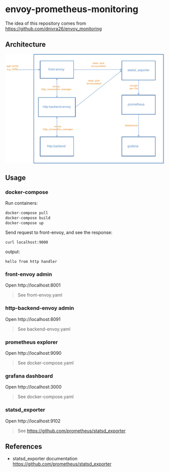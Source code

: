 # envoy-prometheus-monitoring

The idea of this repository comes from https://github.com/dnivra26/envoy_monitoring

## Architecture

![](./envoy-prometheus-monitoring.jpg)

## Usage

### docker-compose

Run containers:

```
docker-compose pull
docker-compose build
docker-compose up
```

Send request to front-envoy, and see the response:

```
curl localhost:9000
```

output:

```
hello from http handler
```

### front-envoy admin

Open http://localhost:8001

> See front-envoy.yaml

### http-backend-envoy admin

Open http://localhost:8091

> See backend-envoy.yaml

### prometheus explorer

Open http://localhost:9090

> See docker-compose.yaml

### grafana dashboard

Open http://localhost:3000

> See docker-compose.yaml

### statsd_exporter 

Open http://localhost:9102

> See https://github.com/prometheus/statsd_exporter

## References

- statsd_exporter documentation https://github.com/prometheus/statsd_exporter
